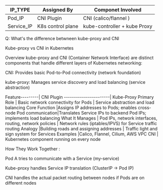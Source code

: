 | IP_TYPE      | Assigned By        | Componet Involved 
|--------------|--------------------|----------------------------
| Pod_IP       | CNI Plugin         | CNI (calico/flannel )   
| Service_IP   | K8s control plane  | kube-controller + kube Proxy   
        
Q: What's the difference betwneen kube-proxy and CNI

Kube-proxy vs CNI in Kubernetes

Overview
kube-proxy and CNI (Container Network Interface) are distinct components that handle different layers of Kubernetes networking:

CNI: Provides basic Pod-to-Pod connectivity (network foundation)

kube-proxy: Manages service discovery and load balancing (service abstraction)

Feature---------|	CNI Plugin -----------------------|	Kube-Proxy
Primary Role	| Basic network connectivity for Pods  |	Service abstraction and load balancing
Core Function	|Assigns IP addresses to Pods; enables cross-node Pod communication|Translates Service IPs to backend Pod IPs; implements load balancing
What It Manages	| Pod IPs, network interfaces, routing, network policies |	Network rules (iptables/IPVS) for Service traffic routing
Analogy	        |Building roads and assigning addresses |	Traffic light and sign system for Services
Examples	    |Calico, Flannel, Cilium, AWS VPC CNI	| Kubernetes component running on every node

How They Work Together :

Pod A tries to communicate with a Service (my-service)

Kube-proxy handles Service IP translation (ClusterIP → Pod IP)

CNI handles the actual packet routing between nodes if Pods are on different nodes
